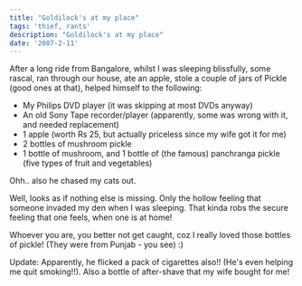 ```yaml
---
title: "Goldilock's at my place"
tags: 'thief, rants'
description: "Goldilock's at my place"
date: '2007-2-11'
---
```


After a long ride from Bangalore, whilst I was sleeping blissfully, some rascal, ran through our house, ate an apple, stole a couple of jars of Pickle (good ones at that), helped himself to the following:

* My Philips DVD player (it was skipping at most DVDs anyway)
* An old Sony Tape recorder/player (apparently, some was wrong with it, and needed replacement)
* 1 apple (worth Rs 25, but actually priceless since my wife got it for me)
* 2 bottles of mushroom pickle
* 1 bottle of mushroom, and 1 bottle of (the famous) panchranga pickle (five types of fruit and vegetables)

Ohh.. also he chased my cats out.

Well, looks as if nothing else is missing. Only the hollow feeling that someone invaded my den when I was sleeping. That kinda robs the secure feeling that one feels, when one is at home!

Whoever you are, you better not get caught, coz I really loved those bottles of pickle! (They were from Punjab - you see) :)

Update: Apparently, he flicked a pack of cigarettes also!! (He's even helping me quit smoking!!). Also a bottle of after-shave that my wife bought for me!

